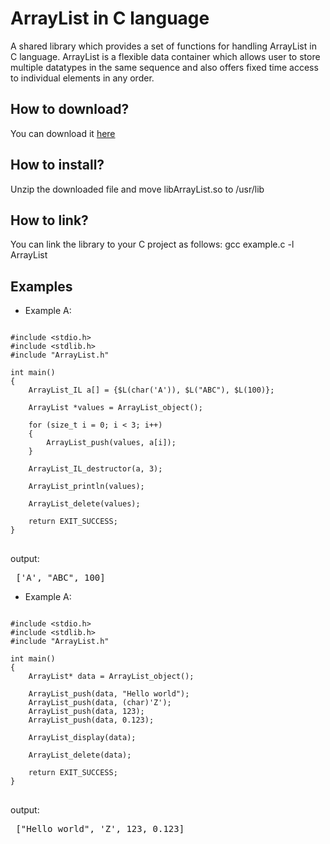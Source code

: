 # ArrayList in C language
A shared library which provides a set of functions for handling ArrayList in C language. ArrayList is a flexible data container which allows user to store multiple datatypes in the same sequence and also offers fixed time access to individual elements in any order.


<h2>How to download?</h2>
You can download it <a href="https://github.com/user-attachments/files/20352842/libArrayList.zip">here</a>

<h2>How to install?</h2>
Unzip the downloaded file and move libArrayList.so to /usr/lib

<h2>How to link?</h2>
You can link the library to your C project as follows: gcc example.c -l ArrayList

<br>
<h2> Examples </h2>

* Example A:

<pre>
<code class="language-c">
#include &lt;stdio.h&gt;
#include &lt;stdlib.h&gt;
#include "ArrayList.h"

int main()
{
    ArrayList_IL a[] = {$L(char('A')), $L("ABC"), $L(100)};

    ArrayList *values = ArrayList_object();

    for (size_t i = 0; i < 3; i++)
    {
        ArrayList_push(values, a[i]);
    }

    ArrayList_IL_destructor(a, 3);
    
    ArrayList_println(values);

    ArrayList_delete(values);
    
    return EXIT_SUCCESS;
}
</code>
</pre>

output:
<pre> ['A', "ABC", 100] </pre>

* Example A:

<pre>
<code class="language-c">
#include &lt;stdio.h&gt;
#include &lt;stdlib.h&gt;
#include "ArrayList.h"

int main()
{
    ArrayList* data = ArrayList_object();
    
    ArrayList_push(data, "Hello world");
    ArrayList_push(data, (char)'Z');
    ArrayList_push(data, 123);
    ArrayList_push(data, 0.123);
    
    ArrayList_display(data);

    ArrayList_delete(data);
    
    return EXIT_SUCCESS;
}
</code>
</pre>

output:
<pre> ["Hello world", 'Z', 123, 0.123] </pre>
